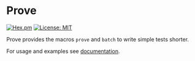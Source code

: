 # Prove
[![Hex.pm](https://img.shields.io/hexpm/v/prove.svg)](https://hex.pm/packages/prove)
[![License: MIT](https://img.shields.io/badge/License-MIT-yellow.svg)](https://opensource.org/licenses/MIT)


Prove provides the macros `prove` and `batch` to write simple tests shorter.

For usage and examples see [documentation](https://hexdocs.pm/prove/Prove.html).
